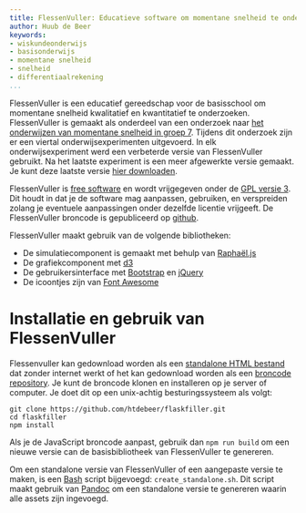 ```yaml
---
title: FlessenVuller: Educatieve software om momentane snelheid te onderzoeken
author: Huub de Beer
keywords:
- wiskundeonderwijs
- basisonderwijs
- momentane snelheid
- snelheid
- differentiaalrekening
...
```


FlessenVuller is een educatief gereedschap voor de basisschool om momentane
snelheid kwalitatief en kwantitatief te onderzoeken. FlessenVuller is gemaakt
als onderdeel van een onderzoek naar [het onderwijzen van momentane snelheid
in groep 7](https://heerdebeer.org/DR/). Tijdens dit onderzoek zijn er een
viertal onderwijsexperimenten uitgevoerd. In elk onderwijsexperiment werd een
verbeterde versie van FlessenVuller gebruikt. Na het laatste experiment is een
meer afgewerkte versie gemaakt. Je kunt deze laatste versie [hier
downloaden](standalone-flessenvuller.html).


FlessenVuller is [free software](https://www.gnu.org/philosophy/free-sw.en.html) en wordt vrijgegeven onder de [GPL versie
3](https://www.gnu.org/licenses/gpl-3.0.en.html). Dit houdt in dat je de
software mag aanpassen, gebruiken, en verspreiden zolang je eventuele
aanpassingen onder dezelfde licentie vrijgeeft. De FlessenVuller broncode is
gepubliceerd op [github](https://github.com/htdebeer/flaskfiller).

FlessenVuller maakt gebruik van de volgende bibliotheken:

- De simulatiecomponent is gemaakt met behulp van
  [Raphaël.js](http://dmitrybaranovskiy.github.io/raphael/)
- De grafiekcomponent met [d3](https://d3js.org/)
- De gebruikersinterface met
  [Bootstrap](https://v4-alpha.getbootstrap.com/) en
  [jQuery](https://blog.jquery.com/)
- De icoontjes zijn van [Font Awesome](http://fontawesome.io/)

# Installatie en gebruik van FlessenVuller

Flessenvuller kan gedownload worden als een [standalone HTML
bestand](standalone-flessenvuller.html) dat zonder internet werkt of het kan
gedownload worden als een [broncode
repository](https://github.com/htdebeer/flaskfiller). Je kunt de broncode
klonen en installeren op je server of computer. Je doet dit op een unix-achtig
besturingssysteem als volgt:

    git clone https://github.com/htdebeer/flaskfiller.git
    cd flaskfiller
    npm install

Als je de JavaScript broncode aanpast, gebruik dan `npm run build` om een
nieuwe versie can de basisbibliotheek van FlessenVuller te genereren.

Om een standalone versie van FlessenVuller of een aangepaste versie te maken,
is een [Bash](https://www.gnu.org/software/bash/) script bijgevoegd:
`create_standalone.sh`. Dit script maakt gebruik van
[Pandoc](http://pandoc.org) om een standalone versie te genereren waarin alle
assets zijn ingevoegd.

